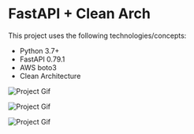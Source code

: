 # FastAPI + Clean Arch

This project uses the following technologies/concepts:
- Python 3.7+
- FastAPI 0.79.1
- AWS boto3
- Clean Architecture

![Project Gif](https://user-images.githubusercontent.com/62115215/218896385-40b4fcfc-5e6c-4cf4-9672-d56a970b047c.png)

![Project Gif](https://user-images.githubusercontent.com/62115215/218896388-2eca63eb-485a-4fbc-8fcb-7d6900632f0b.png)

![Project Gif](https://user-images.githubusercontent.com/62115215/218896389-fd759002-7e9c-447f-a438-4e777f982a0d.png)
